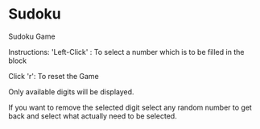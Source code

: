 # Sudoku
Sudoku Game

Instructions:
'Left-Click' : To select a number which is to be filled in the block

Click 'r': To reset the Game 



Only available digits will be displayed.

If you want to remove the selected digit select any random number to get back and select what actually need to be selected.
